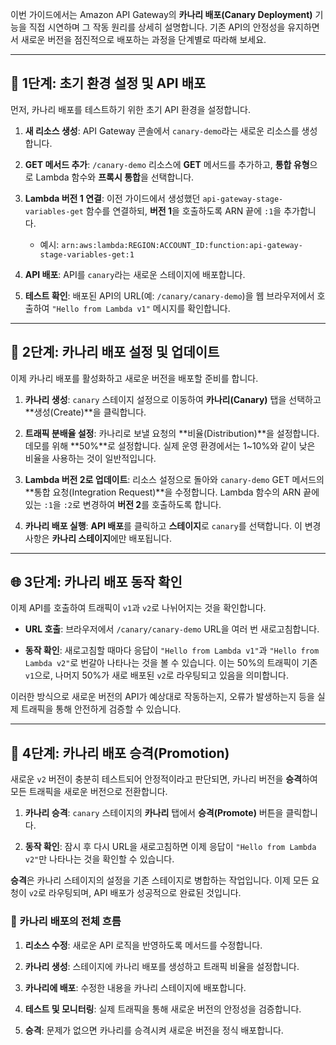 
이번 가이드에서는 Amazon API Gateway의 **카나리 배포(Canary Deployment)** 기능을 직접 시연하며 그 작동 원리를 상세히 설명합니다. 기존 API의 안정성을 유지하면서 새로운 버전을 점진적으로 배포하는 과정을 단계별로 따라해 보세요.

---

## 🚀 1단계: 초기 환경 설정 및 API 배포

먼저, 카나리 배포를 테스트하기 위한 초기 API 환경을 설정합니다.

1. **새 리소스 생성**: API Gateway 콘솔에서 `canary-demo`라는 새로운 리소스를 생성합니다.
    
2. **GET 메서드 추가**: `/canary-demo` 리소스에 **GET** 메서드를 추가하고, **통합 유형**으로 Lambda 함수와 **프록시 통합**을 선택합니다.
    
3. **Lambda 버전 1 연결**: 이전 가이드에서 생성했던 `api-gateway-stage-variables-get` 함수를 연결하되, **버전 1**을 호출하도록 ARN 끝에 `:1`을 추가합니다.
    
    - 예시: `arn:aws:lambda:REGION:ACCOUNT_ID:function:api-gateway-stage-variables-get:1`
        
4. **API 배포**: API를 `canary`라는 새로운 스테이지에 배포합니다.
    
5. **테스트 확인**: 배포된 API의 URL(예: `/canary/canary-demo`)을 웹 브라우저에서 호출하여 `"Hello from Lambda v1"` 메시지를 확인합니다.

---

## 🚦 2단계: 카나리 배포 설정 및 업데이트

이제 카나리 배포를 활성화하고 새로운 버전을 배포할 준비를 합니다.

1. **카나리 생성**: `canary` 스테이지 설정으로 이동하여 **카나리(Canary)** 탭을 선택하고 **생성(Create)**을 클릭합니다.
    
2. **트래픽 분배율 설정**: 카나리로 보낼 요청의 **비율(Distribution)**을 설정합니다. 데모를 위해 **50%**로 설정합니다. 실제 운영 환경에서는 1~10%와 같이 낮은 비율을 사용하는 것이 일반적입니다.
    
3. **Lambda 버전 2로 업데이트**: 리소스 설정으로 돌아와 `canary-demo` GET 메서드의 **통합 요청(Integration Request)**을 수정합니다. Lambda 함수의 ARN 끝에 있는 `:1`을 `:2`로 변경하여 **버전 2**를 호출하도록 합니다.
    
4. **카나리 배포 실행**: **API 배포**를 클릭하고 **스테이지**로 `canary`를 선택합니다. 이 변경 사항은 **카나리 스테이지**에만 배포됩니다.

---

## 🌐 3단계: 카나리 배포 동작 확인

이제 API를 호출하여 트래픽이 `v1`과 `v2`로 나뉘어지는 것을 확인합니다.

- **URL 호출**: 브라우저에서 `/canary/canary-demo` URL을 여러 번 새로고침합니다.
    
- **동작 확인**: 새로고침할 때마다 응답이 `"Hello from Lambda v1"`과 `"Hello from Lambda v2"`로 번갈아 나타나는 것을 볼 수 있습니다. 이는 50%의 트래픽이 기존 `v1`으로, 나머지 50%가 새로 배포된 `v2`로 라우팅되고 있음을 의미합니다.
    

이러한 방식으로 새로운 버전의 API가 예상대로 작동하는지, 오류가 발생하는지 등을 실제 트래픽을 통해 안전하게 검증할 수 있습니다.

---

## 🤝 4단계: 카나리 배포 승격(Promotion)

새로운 `v2` 버전이 충분히 테스트되어 안정적이라고 판단되면, 카나리 버전을 **승격**하여 모든 트래픽을 새로운 버전으로 전환합니다.

1. **카나리 승격**: `canary` 스테이지의 **카나리** 탭에서 **승격(Promote)** 버튼을 클릭합니다.
    
2. **동작 확인**: 잠시 후 다시 URL을 새로고침하면 이제 응답이 `"Hello from Lambda v2"`만 나타나는 것을 확인할 수 있습니다.
    

**승격**은 카나리 스테이지의 설정을 기존 스테이지로 병합하는 작업입니다. 이제 모든 요청이 `v2`로 라우팅되며, API 배포가 성공적으로 완료된 것입니다.

### 📝 카나리 배포의 전체 흐름

1. **리소스 수정**: 새로운 API 로직을 반영하도록 메서드를 수정합니다.
    
2. **카나리 생성**: 스테이지에 카나리 배포를 생성하고 트래픽 비율을 설정합니다.
    
3. **카나리에 배포**: 수정한 내용을 카나리 스테이지에 배포합니다.
    
4. **테스트 및 모니터링**: 실제 트래픽을 통해 새로운 버전의 안정성을 검증합니다.
    
5. **승격**: 문제가 없으면 카나리를 승격시켜 새로운 버전을 정식 배포합니다.